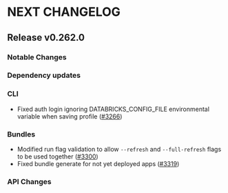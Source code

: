 # NEXT CHANGELOG

## Release v0.262.0

### Notable Changes

### Dependency updates

### CLI
* Fixed auth login ignoring DATABRICKS_CONFIG_FILE environmental variable when saving profile ([#3266](https://github.com/databricks/cli/pull/3266))

### Bundles
* Modified run flag validation to allow `--refresh` and `--full-refresh` flags to be used together ([#3300](https://github.com/databricks/cli/pull/3300))
* Fixed bundle generate for not yet deployed apps ([#3319](https://github.com/databricks/cli/pull/3319))

### API Changes
